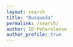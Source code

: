 ```yaml
---
layout: search
title: "Busqueda"
permalink: /search/
author: ID-Peñarolense
author_profile: true
---
```

<style>

.gsc-control-cse {
    border-color: #E8D5B7;
    background-color: #E8D5B7;
}

.gsc-results, .gsc-webResults {
  background-color: #E8D5B7;
}

.gs-webResult div.gs-visibleUrl, .gs-imageResult div.gs-visibleUrl {
    color: #644b23;
    background: #e8d5b7;
}

.gs-result a.gs-visibleUrl, .gs-result .gs-visibleUrl {
  background: #e8d5b7;
}

.gsc-webResult.gsc-result, .gsc-results, .gsc-imageResult {
   border-color: #e8d5d700;
   background-color: #e8d5d700;
}

.gsc-webResult.gsc-result:hover, .gsc-results:hover, .gsc-imageResult:hover {
   border-color: #e8d5d700;
   background-color: #e8d5d700;
}

.gsc-results .gsc-cursor-box .gsc-cursor-page {
   background-color: #e8d5d700;
   color: red;
}

.gs-webResult.gs-result a.gs-title:link, .gs-webResult.gs-result a.gs-title:link b, .gs-imageResult a.gs-title:link, .gs-imageResult a.gs-title:link b {
   color: #3a3632; /*color: #c7cc00;*/
}

.gcsc-find-more-on-google {
    color: red;
}

.gcsc-find-more-on-google-magnifier {
    fill: red;
}

.gs-webResult.gs-result a.gs-title:visited, .gs-webResult.gs-result a.gs-title:visited b, .gs-imageResult a.gs-title:visited, .gs-imageResult a.gs-title:visited b {
   color: #c8b08a;
}

</style>

